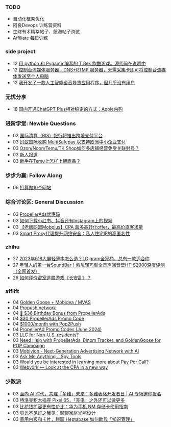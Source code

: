 ### TODO
-  自动化框架优化
-  阿良Devops 训练营资料
-  生财有术精华帖子、航海帖子浏览
-  Affiliate 每日训练

### side project
<!-- sideproject:START -->
-  12 [用 python 和 Pygame 编写的 T Rex 跑酷游戏。源代码在说明中](https://www.youtube.com/watch?v=pZySIXSelCA)
-  12 [控制台流媒体服务器 - DNS+RTMP 服务器，无需采集卡即可将控制台流媒体发送至个人电脑](https://github.com/Aioros/console-streaming-server)
-  12 [我开发了一款人工智能语音导览应用程序，但几乎没有用户](https://www.reddit.com/r/SideProject/comments/18gpp0e/ive_built_an_ai_audio_tour_app_but_have_almost_no/)<!-- sideproject:END -->


### 无忧分享
<!-- ruyo:START -->
-  18 [国内开通ChatGPT Plus相对稳定的方式：Apple内购](https://51.ruyo.net/18681.html)<!-- ruyo:END -->

### 进阶学堂: Newbie Questions
<!-- advertcn1:START -->
-  03 [国际清算（BIS）银行将推出跨境支付平台](https://www.advertcn.com/thread-115569-1-1.html)
-  03 [蚂蚁国际收购 MultiSafepay 以支持欧洲中小企业支付](https://www.advertcn.com/thread-115568-1-1.html)
-  03 [Ozon/Noon/Temu/TK Shop如何多店铺经营免受关联封号？](https://www.advertcn.com/thread-115567-1-1.html)
-  03 [新人报道](https://www.advertcn.com/thread-115563-1-1.html)
-  03 [新手在Temu上怎样上架商品？](https://www.advertcn.com/thread-115558-1-1.html)<!-- advertcn1:END -->

### 步步为赢: Follow Along
<!-- advertcn2:START -->
-  06 [打算做10个网站](https://www.advertcn.com/thread-115247-1-1.html)<!-- advertcn2:END -->

### 综合讨论区: General Discussion
<!-- advertcn3:START -->
-  03 [PropellerAds优惠码](https://www.advertcn.com/thread-115575-1-1.html)
-  03 [如何下载小红书、抖音还有Instagram上的视频](https://www.advertcn.com/thread-115570-1-1.html)
-  03 [【老牌网盟Mobplus】CPA 超多高转化offer，最高价直客求量](https://www.advertcn.com/thread-115562-1-1.html)
-  03 [Smart Proxy代理提升网络安全：私人住宅IP的高匿名性](https://www.advertcn.com/thread-115561-1-1.html)<!-- advertcn3:END -->


### zhihu
<!-- zhihu:START -->
-  27 [2023年618大屏轻薄本怎么选？LG gram全家桶，总有一款适合你](http://zhuanlan.zhihu.com/p/632641888?utm_campaign=rss&utm_medium=rss&utm_source=rss&utm_content=title)
-  27 [年轻人的第一台SoundBar！索尼轻巧型全景声回音壁HT-S2000深度评测（全网首发）](http://zhuanlan.zhihu.com/p/630990296?utm_campaign=rss&utm_medium=rss&utm_source=rss&utm_content=title)
-  26 [如何评价密室逃脱游戏《长安乱》？](http://www.zhihu.com/question/563950552/answer/3045961312?utm_campaign=rss&utm_medium=rss&utm_source=rss&utm_content=title)<!-- zhihu:END -->

### afflift
<!-- afflift:START -->
-  04 [Golden Goose + Mobidea / MVAS](https://afflift.com/f/threads/golden-goose-mobidea-mvas.11107/)
-  04 [Propush network](https://afflift.com/f/threads/propush-network.13345/)
-  04 [🍰 $36 Birthday Bonus from PropellerAds](https://afflift.com/f/threads/%F0%9F%8D%B0-36-birthday-bonus-from-propellerads.13387/)
-  04 [$30 PropellerAds Promo Code](https://afflift.com/f/threads/30-propellerads-promo-code.13391/)
-  04 [$1000/month with Pop2Push](https://afflift.com/f/threads/1000-month-with-pop2push.13275/)
-  04 [PropellerAd Promo Codes &lpar;June 2024&rpar;](https://afflift.com/f/threads/propellerad-promo-codes-june-2024.13246/)
-  03 [LLC for Non-U.S. residents?](https://afflift.com/f/threads/llc-for-non-u-s-residents.11828/)
-  03 [Need Help with PropellerAds, Binom Tracker, and GoldenGoose for POP Campaign](https://afflift.com/f/threads/need-help-with-propellerads-binom-tracker-and-goldengoose-for-pop-campaign.13392/)
-  03 [Mobivion - Next-Generation Advertising Network with AI](https://afflift.com/f/threads/mobivion-next-generation-advertising-network-with-ai.13393/)
-  03 [Ask Me Anything .. Spy Tools](https://afflift.com/f/threads/ask-me-anything-spy-tools.9343/)
-  03 [Would you be interested in learning more about Pay Per Call?](https://afflift.com/f/threads/would-you-be-interested-in-learning-more-about-pay-per-call.13184/)
-  03 [Webvõrk — Look at the CPA in a new way](https://afflift.com/f/threads/webv%C3%B5rk-%E2%80%94-look-at-the-cpa-in-a-new-way.2820/)<!-- afflift:END -->

### 少数派
<!-- sspai:START -->
-  03 [面向 AI 时代，共建「多维」未来：多维表格开发者日 | AI 专场邀你报名](https://sspai.com/post/90180)
-  03 [特洛克积木插座 Pixel 65，「充电」之外还可以做更多](https://sspai.com/post/90109)
-  03 [比花钱扩容更有性价比：华为手机 NM 存储卡使用指南](https://sspai.com/post/89840)
-  03 [见光不见灯之我见：聊聊家庭光照设计](https://sspai.com/post/89609)
-  03 [善用白板和卡片，聊聊 Heptabase 如何助我「知识管理」](https://sspai.com/post/90069)<!-- sspai:END -->
